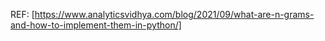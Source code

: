 REF: [https://www.analyticsvidhya.com/blog/2021/09/what-are-n-grams-and-how-to-implement-them-in-python/]
